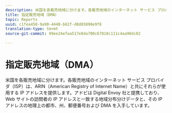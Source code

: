 ```yaml
---
description: 米国を各販売地域に分けます。各販売地域のインターネット サービス プロバイダ（ISP）は、ARIN（American Registry of Internet Name）と共にそれらが使用する IP アドレスを提供します。アドビは Digital Envoy 社と提携しており、Web サイトの訪問者の IP アドレスと一致する地域分布分けデータと、その IP アドレスの地理上の都市、州、郵便番号および DMA を入手しています。
title: 指定販売地域（DMA）
topic: Reports
uuid: c1fea458-9a90-4440-b62f-d8d85090e9f8
translation-type: tm+mt
source-git-commit: 99ee24efaa517e8da700c67818c111c4aa90dc02

---
```



# 指定販売地域（DMA）

米国を各販売地域に分けます。各販売地域のインターネット サービス プロバイダ（ISP）は、ARIN（American Registry of Internet Name）と共にそれらが使用する IP アドレスを提供します。アドビは Digital Envoy 社と提携しており、Web サイトの訪問者の IP アドレスと一致する地域分布分けデータと、その IP アドレスの地理上の都市、州、郵便番号および DMA を入手しています。

